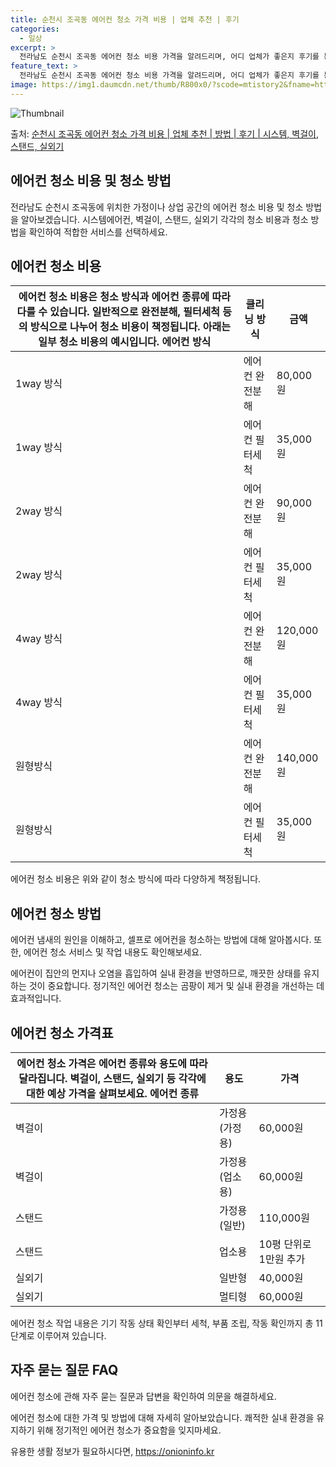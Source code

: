 ```yaml
---
title: 순천시 조곡동 에어컨 청소 가격 비용 | 업체 추천 | 후기
categories:
  - 일상
excerpt: >
  전라남도 순천시 조곡동 에어컨 청소 비용 가격을 알려드리며, 어디 업체가 좋은지 후기를 통해 알아보겠습니다. 현재 글에서는 시스템, 벽걸이, 스탠드, 실외기 각각에 대해 청소 비용이 나와 있으니 참고하시면 되겠습니다. 에어컨 분해 청소 방법 보기 👈 클릭셀프 에어컨 청소 방법 보기👈 클릭순천시 조곡동 에어컨 청소 비용시스템에어컨 방식클리닝방식금액1way 방식에어컨 완전분해80,000원1way 방식에어컨 필터세척35,000원2way 방식에어컨 완전분해90,000원2way 방식에어컨 필터세척35,000원4way 방식에어컨 완전분해120,000원4way 방식에어컨 필터세척35,000원원형방식에어컨 완전분해140,000원원형방식에어컨 필터세척35,000원에어컨 청소 견적 샘플 보기 👈 클릭에어컨 냄새의 원인에어..
feature_text: >
  전라남도 순천시 조곡동 에어컨 청소 비용 가격을 알려드리며, 어디 업체가 좋은지 후기를 통해 알아보겠습니다. 현재 글에서는 시스템, 벽걸이, 스탠드, 실외기 각각에 대해 청소 비용이 나와 있으니 참고하시면 되겠습니다. 에어컨 분해 청소 방법 보기 👈 클릭셀프 에어컨 청소 방법 보기👈 클릭순천시 조곡동 에어컨 청소 비용시스템에어컨 방식클리닝방식금액1way 방식에어컨 완전분해80,000원1way 방식에어컨 필터세척35,000원2way 방식에어컨 완전분해90,000원2way 방식에어컨 필터세척35,000원4way 방식에어컨 완전분해120,000원4way 방식에어컨 필터세척35,000원원형방식에어컨 완전분해140,000원원형방식에어컨 필터세척35,000원에어컨 청소 견적 샘플 보기 👈 클릭에어컨 냄새의 원인에어..
image: https://img1.daumcdn.net/thumb/R800x0/?scode=mtistory2&fname=https%3A%2F%2Fblog.kakaocdn.net%2Fdn%2FbFR3kr%2FbtsHxfH5QkB%2FpRlIhFH2TevFx5YY0pv4jk%2Fimg.webp
---
```


![Thumbnail](https://img1.daumcdn.net/thumb/R800x0/?scode=mtistory2&fname=https%3A%2F%2Fblog.kakaocdn.net%2Fdn%2FbFR3kr%2FbtsHxfH5QkB%2FpRlIhFH2TevFx5YY0pv4jk%2Fimg.webp)

<p>출처: <a href="https://onioninfo.kr/entry/%EC%88%9C%EC%B2%9C%EC%8B%9C-%EC%A1%B0%EA%B3%A1%EB%8F%99-%EC%97%90%EC%96%B4%EC%BB%A8-%EC%B2%AD%EC%86%8C-%EA%B0%80%EA%B2%A9-%EB%B9%84%EC%9A%A9-%EC%97%85%EC%B2%B4-%EC%B6%94%EC%B2%9C-%EB%B0%A9%EB%B2%95-%ED%9B%84%EA%B8%B0-%EC%8B%9C%EC%8A%A4%ED%85%9C-%EB%B2%BD%EA%B1%B8%EC%9D%B4-%EC%8A%A4%ED%83%A0%EB%93%9C-%EC%8B%A4%EC%99%B8%EA%B8%B0" rel="dofollow">순천시 조곡동 에어컨 청소 가격 비용 | 업체 추천 | 방법 | 후기 | 시스템, 벽걸이, 스탠드, 실외기</a> </p>

## 에어컨 청소 비용 및 청소 방법

전라남도 순천시 조곡동에 위치한 가정이나 상업 공간의 에어컨 청소 비용 및 청소 방법을 알아보겠습니다. 시스템에어컨, 벽걸이, 스탠드,
실외기 각각의 청소 비용과 청소 방법을 확인하여 적합한 서비스를 선택하세요.

## 에어컨 청소 비용

에어컨 청소 비용은 청소 방식과 에어컨 종류에 따라 다를 수 있습니다. 일반적으로 완전분해, 필터세척 등의 방식으로 나누어 청소 비용이 책정됩니다. 아래는 일부 청소 비용의 예시입니다.  **에어컨 방식** | **클리닝 방식** | **금액**  
---|---|---  
1way 방식 | 에어컨 완전분해 | 80,000원  
1way 방식 | 에어컨 필터세척 | 35,000원  
2way 방식 | 에어컨 완전분해 | 90,000원  
2way 방식 | 에어컨 필터세척 | 35,000원  
4way 방식 | 에어컨 완전분해 | 120,000원  
4way 방식 | 에어컨 필터세척 | 35,000원  
원형방식 | 에어컨 완전분해 | 140,000원  
원형방식 | 에어컨 필터세척 | 35,000원  
에어컨 청소 비용은 위와 같이 청소 방식에 따라 다양하게 책정됩니다.

## 에어컨 청소 방법

에어컨 냄새의 원인을 이해하고, 셀프로 에어컨을 청소하는 방법에 대해 알아봅시다. 또한, 에어컨 청소 서비스 및 작업 내용도 확인해보세요.



에어컨이 집안의 먼지나 오염을 흡입하여 실내 환경을 반영하므로, 깨끗한 상태를 유지하는 것이 중요합니다. 정기적인 에어컨 청소는 곰팡이 제거
및 실내 환경을 개선하는 데 효과적입니다.

## 에어컨 청소 가격표

에어컨 청소 가격은 에어컨 종류와 용도에 따라 달라집니다. 벽걸이, 스탠드, 실외기 등 각각에 대한 예상 가격을 살펴보세요.  **에어컨 종류** | **용도** | **가격**  
---|---|---  
벽걸이 | 가정용(가정용) | 60,000원  
벽걸이 | 가정용(업소용) | 60,000원  
스탠드 | 가정용(일반) | 110,000원  
스탠드 | 업소용 | 10평 단위로 1만원 추가  
실외기 | 일반형 | 40,000원  
실외기 | 멀티형 | 60,000원  
에어컨 청소 작업 내용은 기기 작동 상태 확인부터 세척, 부품 조립, 작동 확인까지 총 11단계로 이루어져 있습니다.

## 자주 묻는 질문 FAQ

에어컨 청소에 관해 자주 묻는 질문과 답변을 확인하여 의문을 해결하세요.



에어컨 청소에 대한 가격 및 방법에 대해 자세히 알아보았습니다. 쾌적한 실내 환경을 유지하기 위해 정기적인 에어컨 청소가 중요함을
잊지마세요.

 

유용한 생활 정보가 필요하시다면, <a href="https://onioninfo.kr" rel="dofollow">https://onioninfo.kr</a>



